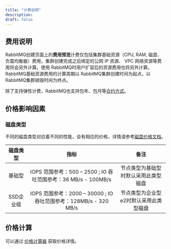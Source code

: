 ```yaml
---
title: "计费说明"
description:
draft: false
---
```


## 费用说明

RabbitMQ创建页面上的**费用预览**计费仅包括集群基础资源（CPU, RAM, 磁盘、负载均衡器）费用，集群创建完成之后绑定的公网 IP 资源、 VPC 网络资源等费用将会另外计算。使用 RabbitMQ时用户扩容后的资源费用也将另外计算。RabbitMQ基础资源费用的计算周期以 RabbitMQ集群创建时间为起点，以 RabbitMQ集群销毁时间为终点。

除了支持弹性计费，RabbitMQ也支持包年、包月等[合约方式](https://docsv3.qingcloud.com/billing/intro/billing_zhinan/)。

## 价格影响因素

### 磁盘类型

不同的磁盘类型对应着不同的性能，会有相应的价格，详情请参考[磁盘价格文档](https://docsv3.qingcloud.com/storage/disk/billing/price/)。

| 磁盘类型  |                             指标                             |                  备注                  |
| :-------: | :----------------------------------------------------------: | :------------------------------------: |
|  基础型   | IOPS 范围参考：500 – 2500 ; IO 吞吐范围参考：36 MB/s - 100MB/s |  节点类型为基础型时默认采用此类型磁盘  |
| SSD企业级 | IOPS 范围参考：2000 – 30000 ; IO 吞吐范围参考：128MB/s - 320 MB/s | 节点类型为企业型e2时默认采用此类型磁盘 |


## 价格计算

可以通过 [价格计算器](https://www.qingcloud.com/pricing#/Kafka) 获取价格详情。
